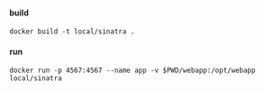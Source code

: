 #### build
`docker build -t local/sinatra .`
#### run
`docker run -p 4567:4567 --name app -v $PWD/webapp:/opt/webapp local/sinatra`